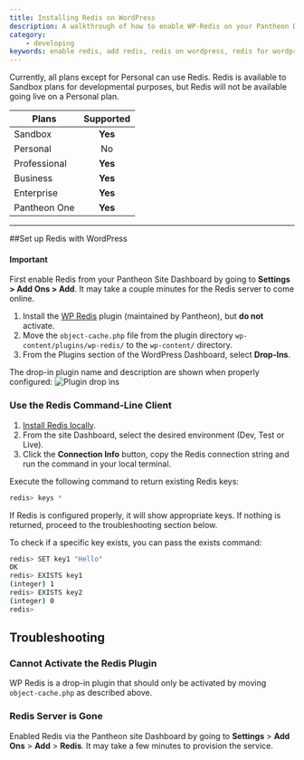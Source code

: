 ```yaml
---
title: Installing Redis on WordPress
description: A walkthrough of how to enable WP-Redis on your Pantheon Drupal or WordPress site.
category:
    - developing
keywords: enable redis, add redis, redis on wordpress, redis for wordpress, using redis on wordpress, configure redis on wordpress, configure redis
---
```

Currently, all plans except for Personal can use Redis. Redis is available to Sandbox plans for developmental purposes, but Redis will not be available going live on a Personal plan.



 | Plans        | Supported
 | ------------- |:-------------:|
 | Sandbox      | **Yes** |
 | Personal      | No      |
 | Professional | **Yes**      |
 | Business | **Yes**      |
 | Enterprise | **Yes**      |
 | Pantheon One | **Yes**      |

---


##Set up Redis with WordPress
<div class="alert alert-info">
<h4>Important</h4> First enable Redis from your Pantheon Site Dashboard by going to <strong>Settings > Add Ons > Add</strong>. It may take a couple minutes for the Redis server to come online.</div>

1.  Install the [WP Redis](https://wordpress.org/plugins/wp-redis/) plugin (maintained by Pantheon), but **do not** activate.
2. Move the `object-cache.php` file from the plugin directory `wp-content/plugins/wp-redis/` to the `wp-content/` directory.
3. From the Plugins section of the WordPress Dashboard, select **Drop-Ins**.

The drop-in plugin name and description are shown when properly configured:
![Plugin drop ins](/docs/assets/images/plugin-drop-ins.png)
### Use the Redis Command-Line Client

1. [Install Redis locally](http://redis.io/download).
2. From the site Dashboard, select the desired environment (Dev, Test or Live).
3. Click the **Connection Info** button, copy the Redis connection string and run the command in your local terminal.

Execute the following command to return existing Redis keys:
```bash
redis> keys *
```
If Redis is configured properly, it will show appropriate keys. If nothing is returned, proceed to the troubleshooting section below.

To check if a specific key exists, you can pass the exists command:
```bash
redis> SET key1 "Hello"
OK
redis> EXISTS key1
(integer) 1
redis> EXISTS key2
(integer) 0
redis>
```
## Troubleshooting

### Cannot Activate the Redis Plugin
WP Redis is a drop-in plugin that should only be activated by moving `object-cache.php` as described above.

### Redis Server is Gone
Enabled Redis via the Pantheon site Dashboard by going to **Settings** > **Add Ons** > **Add** > **Redis**. It may take a few minutes to provision the service.

